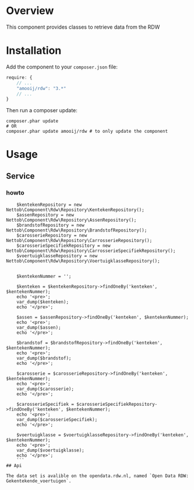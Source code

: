 Overview
========

This component provides classes to retrieve data from the RDW

Installation
============

Add the component to your `composer.json` file:

```javascript
require: {
    // ...
    "amooij/rdw": "3.*"
    // ...
}
```

Then run a composer update:

```shell
composer.phar update
# OR
composer.phar update amooij/rdw # to only update the component
```

Usage
=====

## Service

### howto
```
    $kentekenRepository = new Nettob\Component\Rdw\Repository\KentekenRepository();
    $assenRepository = new Nettob\Component\Rdw\Repository\AssenRepository();
    $brandstofRepository = new Nettob\Component\Rdw\Repository\BrandstofRepository();
    $carosserieRepository = new Nettob\Component\Rdw\Repository\CarrosserieRepository();
    $carosserieSpecifiekRepository = new Nettob\Component\Rdw\Repository\CarrosserieSpecifiekRepository();
    $voertuigklasseRepository = new Nettob\Component\Rdw\Repository\VoertuigklasseRepository();


    $kentekenNummer = '';

    $kenteken = $kentekenRepository->findOneBy('kenteken', $kentekenNummer);
    echo '<pre>';
    var_dump($kenteken);
    echo '</pre>';

    $assen = $assenRepository->findOneBy('kenteken', $kentekenNummer);
    echo '<pre>';
    var_dump($assen);
    echo '</pre>';

    $brandstof = $brandstofRepository->findOneBy('kenteken', $kentekenNummer);
    echo '<pre>';
    var_dump($brandstof);
    echo '</pre>';

    $carosserie = $carosserieRepository->findOneBy('kenteken', $kentekenNummer);
    echo '<pre>';
    var_dump($carosserie);
    echo '</pre>';

    $carosserieSpecifiek = $carosserieSpecifiekRepository->findOneBy('kenteken', $kentekenNummer);
    echo '<pre>';
    var_dump($carosserieSpecifiek);
    echo '</pre>';

    $voertuigklasse = $voertuigklasseRepository->findOneBy('kenteken', $kentekenNummer);
    echo '<pre>';
    var_dump($voertuigklasse);
    echo '</pre>';
    ```
## Api

The data set is avalible on the opendata.rdw.nl, named `Open Data RDW: Gekentekende_voertuigen`.
